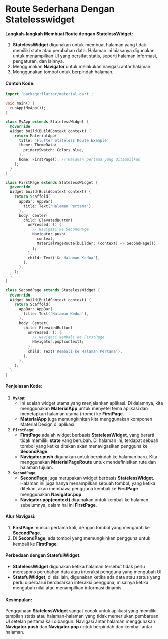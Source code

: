 # Route Sederhana Dengan Statelesswidget

#### Langkah-langkah Membuat Route dengan StatelessWidget:

1. **StatelessWidget** digunakan untuk membuat halaman yang tidak memiliki state atau perubahan data. Halaman ini biasanya digunakan untuk menampilkan UI yang bersifat statis, seperti halaman informasi, pengaturan, dan lainnya.
2. Menggunakan **Navigator** untuk melakukan navigasi antar halaman.
3. Menggunakan tombol untuk berpindah halaman.

#### Contoh Kode:

```dart
import 'package:flutter/material.dart';

void main() {
  runApp(MyApp());
}

class MyApp extends StatelessWidget {
  @override
  Widget build(BuildContext context) {
    return MaterialApp(
      title: 'Flutter Stateless Route Example',
      theme: ThemeData(
        primarySwatch: Colors.blue,
      ),
      home: FirstPage(), // Halaman pertama yang ditampilkan
    );
  }
}

class FirstPage extends StatelessWidget {
  @override
  Widget build(BuildContext context) {
    return Scaffold(
      appBar: AppBar(
        title: Text('Halaman Pertama'),
      ),
      body: Center(
        child: ElevatedButton(
          onPressed: () {
            // Navigasi ke SecondPage
            Navigator.push(
              context,
              MaterialPageRoute(builder: (context) => SecondPage()),
            );
          },
          child: Text('Ke Halaman Kedua'),
        ),
      ),
    );
  }
}

class SecondPage extends StatelessWidget {
  @override
  Widget build(BuildContext context) {
    return Scaffold(
      appBar: AppBar(
        title: Text('Halaman Kedua'),
      ),
      body: Center(
        child: ElevatedButton(
          onPressed: () {
            // Navigasi kembali ke FirstPage
            Navigator.pop(context);
          },
          child: Text('Kembali ke Halaman Pertama'),
        ),
      ),
    );
  }
}
```

#### Penjelasan Kode:

1. **`MyApp`**:
   * Ini adalah widget utama yang menjalankan aplikasi. Di dalamnya, kita menggunakan **MaterialApp** untuk menyetel tema aplikasi dan menetapkan halaman utama (home) ke **FirstPage**.
   * **MaterialApp** juga memungkinkan kita menggunakan komponen Material Design di aplikasi.
2. **`FirstPage`**:
   * **FirstPage** adalah widget berbasis **StatelessWidget**, yang berarti tidak memiliki **state** yang berubah. Di halaman ini, terdapat sebuah tombol yang ketika ditekan akan menavigasikan pengguna ke **SecondPage**.
   * **Navigator.push** digunakan untuk berpindah ke halaman baru. Kita menggunakan **MaterialPageRoute** untuk mendefinisikan rute dan halaman tujuan.
3. **`SecondPage`**:
   * **SecondPage** juga merupakan widget berbasis **StatelessWidget**. Halaman ini juga hanya menampilkan sebuah tombol, yang ketika ditekan, akan membawa pengguna kembali ke **FirstPage** menggunakan **Navigator.pop**.
   * **Navigator.pop(context)** digunakan untuk kembali ke halaman sebelumnya, dalam hal ini **FirstPage**.

#### Alur Navigasi:

1. **FirstPage** muncul pertama kali, dengan tombol yang mengarah ke **SecondPage**.
2. Di **SecondPage**, ada tombol yang memungkinkan pengguna untuk kembali ke **FirstPage**.

#### Perbedaan dengan StatefulWidget:

* **StatelessWidget** digunakan ketika halaman tersebut tidak perlu merespons perubahan data atau interaksi pengguna yang mengubah UI.
* **StatefulWidget**, di sisi lain, digunakan ketika ada data atau status yang perlu diperbarui berdasarkan interaksi pengguna, misalnya ketika mengubah nilai atau menampilkan informasi dinamis.

#### Kesimpulan:

Penggunaan **StatelessWidget** sangat cocok untuk aplikasi yang memiliki tampilan statis atau halaman-halaman yang tidak memerlukan pembaruan UI setelah pertama kali dibangun. Navigasi antar halaman menggunakan **Navigator.push** dan **Navigator.pop** untuk berpindah dan kembali antar halaman.
